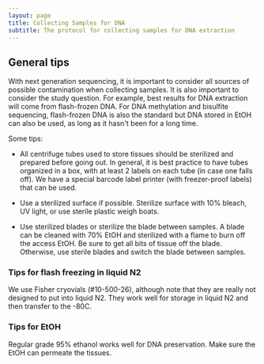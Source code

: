 ```yaml
---
layout: page
title: Collecting Samples for DNA
subtitle: The protocol for collecting samples for DNA extraction
---
```


## General tips

With next generation sequencing, it is important to consider all sources of possible contamination when collecting samples. It is also important to consider the study question. For example, best results for DNA extraction will come from flash-frozen DNA. For DNA methylation and bisulfite sequencing, flash-frozen DNA is also the standard but DNA stored in EtOH can also be used, as long as it hasn't been for a long time.

Some tips:

* All centrifuge tubes used to store tissues should be sterilized and prepared before going out. In general, it is best practice to have tubes organized in a box, with at least 2 labels on each tube (in case one falls off). We have a special barcode label printer (with freezer-proof labels) that can be used. 

* Use a sterilized surface if possible. Sterilize surface with 10% bleach, UV light, or use sterile plastic weigh boats.

* Use sterilized blades or sterilize the blade between samples. A blade can be cleaned with 70% EtOH and sterilized with a flame to burn off the access EtOH. Be sure to get all bits of tissue off the blade. Otherwise, use sterile blades and switch the blade between samples.

### Tips for flash freezing in liquid N2

We use Fisher cryovials (#10-500-26), although note that they are really not designed to put into liquid N2. They work well for storage in liquid N2 and then transfer to the -80C.

### Tips for EtOH

Regular grade 95% ethanol works well for DNA preservation. Make sure the EtOH can permeate the tissues.
